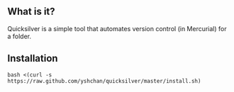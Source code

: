 ## What is it?

Quicksilver is a simple tool that automates version control (in Mercurial) for a folder.

## Installation

`bash <(curl -s https://raw.github.com/yshchan/quicksilver/master/install.sh)`
